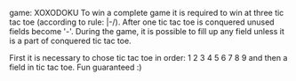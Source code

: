 game: XOXODOKU
To win a complete game it is required to win at three tic tac toe (according to rule: |-\/).
After one tic tac toe is conquered unused fields become '-'.
During the game, it is possible to fill up any field unless it is a part of conquered tic tac toe.

First it is necessary to chose tic tac toe in order:
1 2 3
4 5 6
7 8 9
and then a field in tic tac toe.
Fun guaranteed :)
